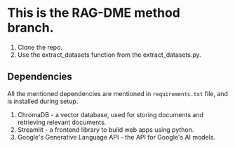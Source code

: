 # This is the RAG-DME method branch.

1. Clone the repo.
2. Use the extract_datasets function from the extract_datasets.py.

## Dependencies
All the mentioned dependencies are mentioned in ``requirements.txt`` file, and is installed during setup.
1. ChromaDB - a vector database, used for storing documents and retrieving relevant documents.
2. Streamlit - a frontend library to build web apps using python.
3. Google's Generative Language API - the API for Google's AI models.
